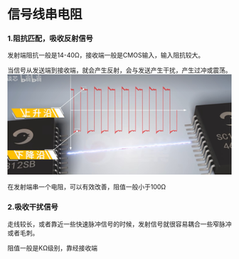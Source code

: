 # 信号线串电阻

### 1.阻抗匹配，吸收反射信号
发射端阻抗一般是14-40Ω，接收端一般是CMOS输入，输入阻抗较大。

当信号从发送端到接收端，就会产生反射，会与发送产生干扰，产生过冲或震荡。
![](./src/过冲震荡.png)

在发射端串一个电阻，可以有效改善，阻值一般小于100Ω


### 2.吸收干扰信号
走线较长，或者靠近一些快速脉冲信号的时候，发射信号就很容易耦合一些窄脉冲或者毛刺。

阻值一般是KΩ级别，靠经接收端

